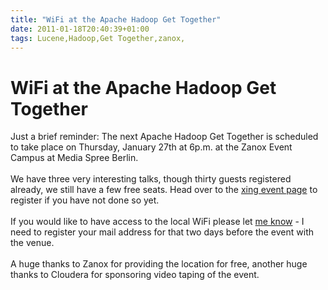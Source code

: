 ```yaml
---
title: "WiFi at the Apache Hadoop Get Together"
date: 2011-01-18T20:40:39+01:00
tags: Lucene,Hadoop,Get Together,zanox,
---
```


# WiFi at the Apache Hadoop Get Together


Just a brief reminder: The next Apache Hadoop Get Together is scheduled to take place on Thursday, January 27th at 
6p.m. at the Zanox Event Campus at Media Spree Berlin.<br><br>We have three very interesting talks, though thirty 
guests registered already, we still have a few free seats. Head over to the <a 
href="https://www.xing.com/events/apache-hadoop-january-2011-655428">xing event page</a> to register if you have not 
done so yet.<br><br>If you would like to have access to the local WiFi please let <a href="mailto:isabel@apache.org">me 
know</a> - I need to register your mail address for that two days before the event with the venue.<br><br>A huge thanks 
to Zanox for providing the location for free, another huge thanks to Cloudera for sponsoring video taping of the event.
